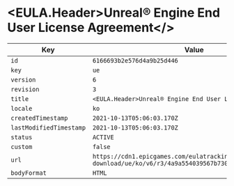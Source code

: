 # <EULA.Header>Unreal® Engine End User License Agreement</>

| Key | Value |
| --- | ----- |
| `id` | `6166693b2e576d4a9b25d446` |
| `key` | `ue` |
| `version` | `6` |
| `revision` | `3` |
| `title` | `<EULA.Header>Unreal® Engine End User License Agreement</>` |
| `locale` | `ko` |
| `createdTimestamp` | `2021-10-13T05:06:03.170Z` |
| `lastModifiedTimestamp` | `2021-10-13T05:06:03.170Z` |
| `status` | `ACTIVE` |
| `custom` | `false` |
| `url` | `https://cdn1.epicgames.com/eulatracking-download/ue/ko/v6/r3/4a9a554039567b730f5044c4c3541e14.pdf` |
| `bodyFormat` | `HTML` |
